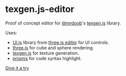 # texgen.js-editor
Proof of concept editor for [@mrdoob](https://twitter.com/mrdoob)'s [texgen.js](https://github.com/mrdoob/texgen.js) library.

Uses:
* [UI.js](https://github.com/mrdoob/three.js/blob/master/editor/js/libs/ui.js) library from [three.js editor](http://threejs.org/editor) for UI controls.
* [three.js](http://threejs.org) for cube and sphere rendering. 
* [texgen.js](https://github.com/mrdoob/texgen.js) for texture generation.
* [prismjs](http://prismjs.com) for code syntax highlight.

[Give it a try](http://fernandojsg.github.io/texgen.js-editor)
